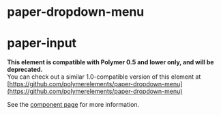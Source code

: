 paper-dropdown-menu
===================

paper-input
===================

**This element is compatible with Polymer 0.5 and lower only, and will be deprecated.**  
You can check out a similar 1.0-compatible version of this element at [https://github.com/polymerelements/paper-dropdown-menu](https://github.com/polymerelements/paper-dropdown-menu)


See the [component page](https://www.polymer-project.org/0.5/docs/elements/paper-dropdown-menu.html) for more information.
